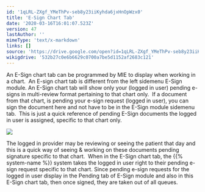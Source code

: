 ```yaml
---
id: '1qLRL-ZXgf_YMeThPv-seb8y23iiKyhda6jxHnOpWzx0'
title: 'E-Sign Chart Tab'
date: '2020-03-16T16:01:07.523Z'
version: 47
lastAuthor: ''
mimeType: 'text/x-markdown'
links: []
source: 'https://drive.google.com/open?id=1qLRL-ZXgf_YMeThPv-seb8y23iiKyhda6jxHnOpWzx0'
wikigdrive: '532b27c0e6b6629c0700a7be5d1152af2683c121'
---
```

An E-Sign chart tab can be programmed by MIE to display when working in a chart.  An E-sign chart tab is different from the left sidemenu E-Sign module. An E-Sign chart tab will show only your (logged in user) pending e-signs in multi-review format pertaining to that chart only.  If a document from that chart, is pending your e-sign request (logged in user), you can sign the document here and not have to be in the E-Sign module sidemenu tab.  This is just a quick reference of pending E-Sign documents the logged in user is assigned, specific to that chart only.


![](../e-sign-chart-tab.assets/951a102b92f603ec97186ffd41d4fa83.png)


The logged in provider may be reviewing or seeing the patient that day and this is a quick way of seeing & working on these documents pending signature specific to that chart.  When in the E-Sign chart tab, the {{% system-name %}} system takes the logged in user right to their pending e-sign request specific to that chart. Since pending e-sign requests for the logged in user display in the Pending tab of E-Sign module and also in this E-Sign chart tab, then once signed, they are taken out of all queues.

